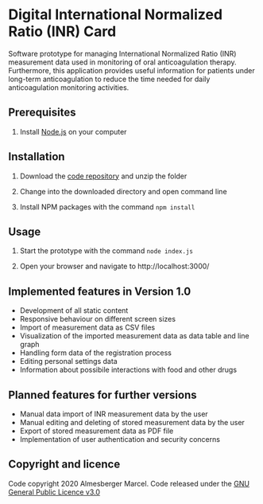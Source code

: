 # Digital International Normalized Ratio (INR) Card
Software prototype for managing International Normalized Ratio (INR) measurement data used in monitoring of oral anticoagulation therapy. Furthermore, this application provides useful information for patients under long-term anticoagulation to reduce the time needed for daily anticoagulation monitoring activities.

## Prerequisites

1. Install [Node.js](https://nodejs.org/en/) on your computer

## Installation

1. Download the [code repository](https://github.com/marcelalmesberger/Digital-INR-Card/archive/master.zip) and unzip the folder

2. Change into the downloaded directory and open command line

3. Install NPM packages with the command
`npm install`

## Usage

1. Start the prototype with the command
`node index.js`

2. Open your browser and navigate to http://localhost:3000/

## Implemented features in Version 1.0
* Development of all static content
* Responsive behaviour on different screen sizes
* Import of measurement data as CSV files
* Visualization of the imported measurement data as data table and line graph
* Handling form data of the registration process
* Editing personal settings data
* Information about possibile interactions with food and other drugs

## Planned features for further versions
* Manual data import of INR measurement data by the user
* Manual editing and deleting of stored measurement data by the user
* Export of stored measurement data as PDF file
* Implementation of user authentication and security concerns

## Copyright and licence
Code copyright 2020 Almesberger Marcel. Code released under the 
[GNU General Public Licence v3.0](https://github.com/marcelalmesberger/Masterthesis-INR-Application/blob/master/LICENSE)

